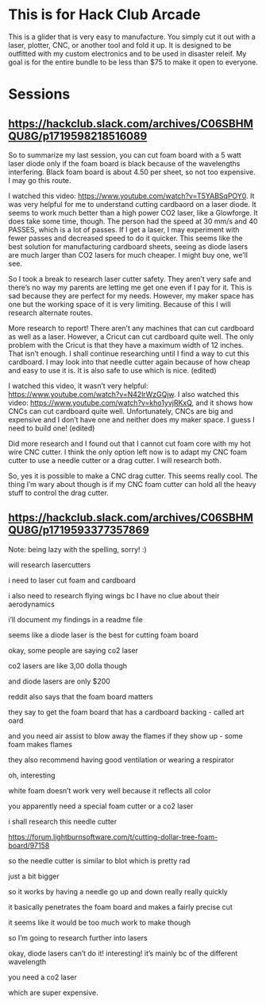 # This is for Hack Club Arcade

This is a glider that is very easy to manufacture. You simply cut it out with a laser, plotter, CNC, or another tool and fold it up. It is designed to be outfitted with my custom electronics and to be used in disaster releif. My goal is for the entire bundle to be less than $75 to make it open to everyone. 

# Sessions

## https://hackclub.slack.com/archives/C06SBHMQU8G/p1719598218516089

So to summarize my last session, you can cut foam board with a 5 watt laser diode only if the foam board is black because of the wavelengths interfering. Black foam board is about 4.50 per sheet, so not too expensive. I may go this route.

I watched this video: https://www.youtube.com/watch?v=T5YABSqPOY0. It was very helpful for me to understand cutting cardbaord on a laser diode. It seems to work much better than a high power CO2 laser, like a Glowforge. It does take some time, though. The person had the speed at 30 mm/s and 40 PASSES, which is a lot of passes. If I get a laser, I may experiment with fewer passes and decreased speed to do it quicker. This seems like the best solution for manufacturing cardboard sheets, seeing as diode lasers are much larger than CO2 lasers for much cheaper. I might buy one, we’ll see.

So I took a break to research laser cutter safety. They aren’t very safe and there’s no way my parents are letting me get one even if I pay for it. This is sad because they are perfect for my needs. However, my maker space has one but the working space of it is very limiting. Because of this I will research alternate routes.

More research to report! There aren’t any machines that can cut cardboard as well as a laser. However, a Cricut can cut cardboard quite well. The only problem with the Cricut is that they have a maximum width of 12 inches. That isn’t enough. I shall continue researching until I find a way to cut this cardboard. I may look into that needle cutter again because of how cheap and easy to use it is. It is also safe to use which is nice. (edited) 

I watched this video, it wasn’t very helpful: https://www.youtube.com/watch?v=N42lrWzGQjw. I also watched this video: https://www.youtube.com/watch?v=kho1yvjRKxQ, and it shows how CNCs can cut cardboard quite well. Unfortunately, CNCs are big and expensive and I don’t have one and neither does my maker space. I guess I need to build one! (edited) 

Did more research and I found out that I cannot cut foam core with my hot wire CNC cutter. I think the only option left now is to adapt my CNC foam cutter to use a needle cutter or a drag cutter. I will research both.

So, yes it is possible to make a CNC drag cutter. This seems really cool. The thing I’m wary about though is if my CNC foam cutter can hold all the heavy stuff to control the drag cutter.

## https://hackclub.slack.com/archives/C06SBHMQU8G/p1719593377357869

Note: being lazy with the spelling, sorry! :)

will research lasercutters

i need to laser cut foam and cardboard

i also need to research flying wings bc I have no clue about their aerodynamics

i’ll document my findings in a readme file

seems like a diode laser is the best for cutting foam board

okay, some people are saying co2 laser

co2 lasers are like 3,00 dolla though

and diode lasers are only $200

reddit also says that the foam board matters

they say to get the foam board that has a cardboard backing - called art oard

and you need air assist to blow away the flames if they show up - some foam makes flames

they also recommend having good ventilation or wearing a respirator

oh, interesting

white foam doesn’t work very well because it reflects all color

you apparently need a special foam cutter or a co2 laser

i shall research this needle cutter

https://forum.lightburnsoftware.com/t/cutting-dollar-tree-foam-board/97158

so the needle cutter is similar to blot which is pretty rad

just a bit bigger

so it works by having a needle go up and down really really quickly

it basically penetrates the foam board and makes a fairly precise cut

it seems like it would be too much work to make though

so I’m going to research further into lasers

okay, diode lasers can’t do it! interesting! it’s mainly bc of the different wavelength

you need a co2 laser

which are super expensive.

